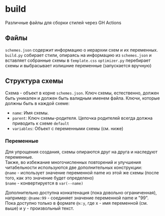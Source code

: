 # build

Различные файлы для сборки стилей через GH Actions

## Файлы

`schemes.json` содержит информацию о иерархии схем и их переменных.
`build.py` собирает стили, опираясь на информацию из `schemes.json` и вставляет собранные схемы в `ťemplate.css`
`optimizer.py` перебирает схемы и выбрасывает излишние переменные (запускается вручную)

## Структура схемы

Схема - объект в корне `schemes.json`. Ключ схемы, естественно, должен быть уникален и должен быть валидным именем файла.
Ключи, которые должны быть в каждой схеме:
- `name`: Имя схемы.
- `parent`: Ключ схемы-родителя. Цепочка родителей всегда должна приводить к схеме `default`
- `variables`: Объект с переменными схемы (см. ниже)

### Переменные

Для упрощения создания, схемы опираются друг на друга и наследуют переменные.    
Также, во избежание многочисленных повторений и улучшения читабельности используются две дополнительных конструкции:    
`@name` - использует значение переменной name из этой же схемы (после того, как это значение будет определено)    
`$name` - конвертируется в `var(--name)`    

Дополнительно доступна конкатенация (пока довольно ограниченная), например:
`@name:99` - соединяет значение переменной name и "99".    
Пока доступно только в формате `@x:y`, где x - имя переменной (см. выше) и y - произвольный текст.    
